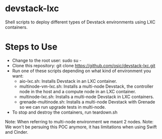 # devstack-lxc

Shell scripts to deploy different types of Devstack environments using LXC containers.

# Steps to Use
- Change to the root user: sudo su -
- Clone this repository: git clone https://github.com/osic/devstack-lxc.git
- Run one of these scripts depending on what kind of environment you want:
     - aio-lxc.sh: Installs Devstack in an LXC container.
     - multinode-vm-lxc.sh: Installs a multi-node Devstack, the controller node in the host and a compute node in an LXC container.  
     - multinode-lxc.sh: Installs a multi-node Devstack in LXC containers.
     - grenade-multinode.sh: Installs a multi-node Devstack with Grenade so we can run upgrade tests in multi-node. 
- To stop and destroy the containers, run teardown.sh

Note: When referring to multi-node environment we meant 2 nodes.
Note: We won't be persuing this POC anymore, it has limitations when using Swift and Cinder.
